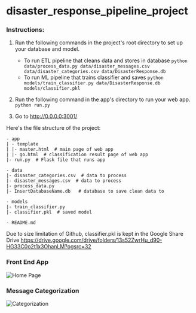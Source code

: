 # disaster_response_pipeline_project
### Instructions:
1. Run the following commands in the project's root directory to set up your database and model.

    - To run ETL pipeline that cleans data and stores in database
        `python data/process_data.py data/disaster_messages.csv data/disaster_categories.csv data/DisasterResponse.db`
    - To run ML pipeline that trains classifier and saves
        `python models/train_classifier.py data/DisasterResponse.db models/classifier.pkl`

2. Run the following command in the app's directory to run your web app.
    `python run.py`

3. Go to http://0.0.0.0:3001/


Here's the file structure of the project:

```
- app
| - template
| |- master.html  # main page of web app
| |- go.html  # classification result page of web app
|- run.py  # Flask file that runs app

- data
|- disaster_categories.csv  # data to process 
|- disaster_messages.csv  # data to process
|- process_data.py
|- InsertDatabaseName.db   # database to save clean data to

- models
|- train_classifier.py
|- classifier.pkl  # saved model 

- README.md
```

Due to size limitation of Github, classifier.pkl is kept in the Google Share Drive
https://drive.google.com/drive/folders/13s52ZwrHu_d90-HG33C0o2t1x3OhanLM?ogsrc=32

### Front End App
![Home Page](https://github.com/SmokeShine/disaster_response_pipeline_project/blob/master/app/FrontEnd1.png)
### Message Categorization
![Categorization](https://github.com/SmokeShine/disaster_response_pipeline_project/blob/master/app/FrontEnd2.png)